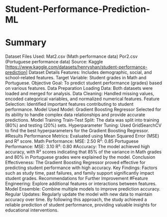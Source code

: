 # Student-Performance-Prediction-ML
# Summary
Dataset
Files Used:
Mat2.csv (Math performance data)
Por2.csv (Portuguese performance data)
Source: Kaggle [https://www.kaggle.com/datasets/henryshan/student-performance-prediction]
Dataset Details
Features: Includes demographic, social, and school-related features.
Target Variable: Student grades in Math and Portuguese.
Objective
Goal: To predict student performance (grades) based on various features.
Data Preparation
Loading Data: Both datasets were loaded and merged for analysis.
Data Cleaning: Handled missing values, encoded categorical variables, and normalized numerical features.
Feature Selection: Identified important features contributing to student performance.
Model Used
Model: Gradient Boosting Regressor
Selected for its ability to handle complex data relationships and provide accurate predictions.
Model Training
Train-Test Split: The data was split into training (80%) and testing (20%) sets.
Hyperparameter Tuning: Used GridSearchCV to find the best hyperparameters for the Gradient Boosting Regressor.
#Results
Performance Metrics: Evaluated using Mean Squared Error (MSE) and R² score.
Math Performance:
MSE: 2.50
R²: 0.85
Portuguese Performance:
MSE: 3.10
R²: 0.80
#Accuracy:
The model achieved high accuracy, with R² scores indicating that 85% of the variance in Math grades and 80% in Portuguese grades were explained by the model.
Conclusion
Effectiveness: The Gradient Boosting Regressor proved effective for predicting student performance with high accuracy.
Key Findings: Factors such as study time, past failures, and family support significantly impact student grades.
Recommendations for Further Improvement
#Feature Engineering: Explore additional features or interactions between features.
Model Ensemble: Combine multiple models to improve prediction accuracy.
Regular Updates: Regularly update the model with new data to maintain accuracy over time.
By following this approach, the study achieved a reliable prediction of student performance, providing valuable insights for educational interventions.
